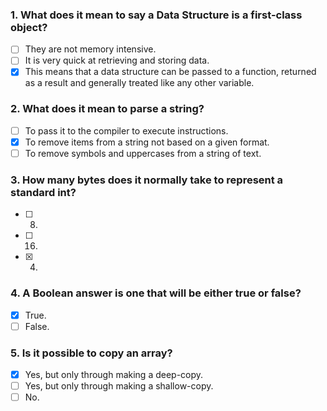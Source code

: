 ### 1. What does it mean to say a Data Structure is a first-class object?

- [ ] They are not memory intensive.
- [ ] It is very quick at retrieving and storing data.
- [x] This means that a data structure can be passed to a function, returned as a result and generally treated like any other variable.

### 2. What does it mean to parse a string?

- [ ] To pass it to the compiler to execute instructions.
- [x] To remove items from a string not based on a given format.
- [ ] To remove symbols and uppercases from a string of text.

### 3. How many bytes does it normally take to represent a standard int?

- [ ] 8.
- [ ] 16.
- [x] 4.

### 4. A Boolean answer is one that will be either true or false?

- [x] True.
- [ ] False.

### 5. Is it possible to copy an array?

- [x] Yes, but only through making a deep-copy.
- [ ] Yes, but only through making a shallow-copy.
- [ ] No.
